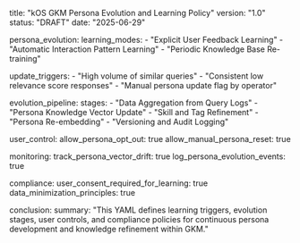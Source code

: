 title: "kOS GKM Persona Evolution and Learning Policy"
version: "1.0"
status: "DRAFT"
date: "2025-06-29"

persona_evolution:
  learning_modes:
    - "Explicit User Feedback Learning"
    - "Automatic Interaction Pattern Learning"
    - "Periodic Knowledge Base Re-training"

  update_triggers:
    - "High volume of similar queries"
    - "Consistent low relevance score responses"
    - "Manual persona update flag by operator"

  evolution_pipeline:
    stages:
      - "Data Aggregation from Query Logs"
      - "Persona Knowledge Vector Update"
      - "Skill and Tag Refinement"
      - "Persona Re-embedding"
      - "Versioning and Audit Logging"

  user_control:
    allow_persona_opt_out: true
    allow_manual_persona_reset: true

  monitoring:
    track_persona_vector_drift: true
    log_persona_evolution_events: true

  compliance:
    user_consent_required_for_learning: true
    data_minimization_principles: true

conclusion:
  summary: "This YAML defines learning triggers, evolution stages, user controls, and compliance policies for continuous persona development and knowledge refinement within GKM."

